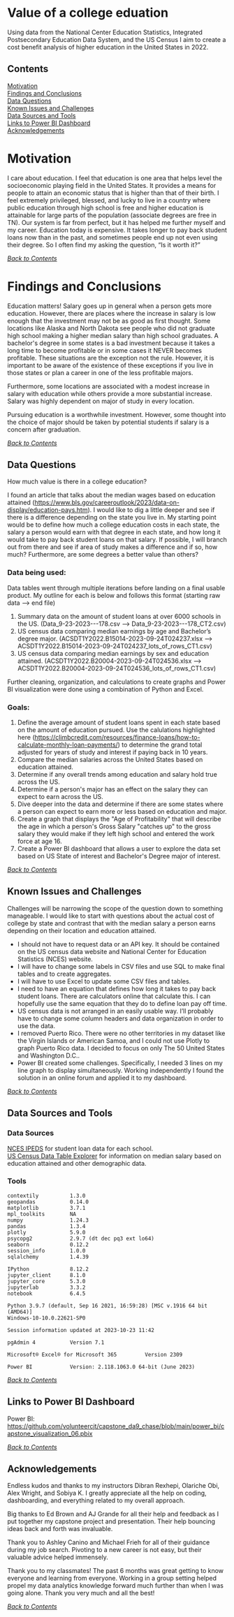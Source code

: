 # Value of a college eduation
Using data from the National Center Education Statistics, Integrated Postsecondary Education Data System, and the US Census I aim to create a cost benefit analysis of higher education in the United States in 2022.

## Contents
[Motivation](#motivation)  
[Findings and Conclusions](#findings-and-conclusions)  
[Data Questions](#data-questions)  
[Known Issues and Challenges](#known-issues-and-challenges)  
[Data Sources and Tools](#data-sources-and-tools)  
[Links to Power BI Dashboard](#links-to-power-bi-dashboard)  
[Acknowledgements](#Acknowledgements)

# Motivation

I care about education.  I feel that education is one area that helps level the socioeconomic playing field in the United States.  It provides a means for people to attain an economic status that is higher than that of their birth.  I feel extremely privileged, blessed, and lucky to live in a country where public education through high school is free and higher education is attainable for large parts of the population (associate degrees are free in TN).  Our system is far from perfect, but it has helped me further myself and my career.
Education today is expensive.  It takes longer to pay back student loans now than in the past, and sometimes people end up not even using their degree.  So I often find my asking the question, “Is it worth it?”

_[Back to Contents](#contents)_

# Findings and Conclusions

Education matters!  Salary goes up in general when a person gets more education.  However,  there are places where the increase in salary is low enough that the investment may not be as good as first thought.  Some locations like Alaska and North Dakota see people who did not graduate high school making a higher median salary than high school graduates.  A bachelor's degree in some states is a bad investment because it takes a long time to become profitable or in some cases it NEVER becomes profitable.  These situations are the exception not the rule.  However, it is important to be aware of the existence of these exceptions if you live in those states or plan a career in one of the less profitable majors.

Furthermore, some locations are associated with a modest increase in salary with education while others provide a more substantial increase.  Salary was highly dependent on major of study in every location.

Pursuing education is a worthwhile investment.  However, some thought into the choice of major should be taken by potential students if salary is a concern after graduation.

_[Back to Contents](#contents)_

## Data Questions

How much value is there in a college education?

I found an article that talks about the median wages based on education attained (https://www.bls.gov/careeroutlook/2023/data-on-display/education-pays.htm).  I would like to dig a little deeper and see if there is a difference depending on the state you live in.  My starting point would be to define how much a college education costs in each state, the salary a person would earn with that degree in each state, and how long it would take to pay back student loans on that salary.  If possible, I will branch out from there and see if area of study makes a difference and if so, how much?  Furthermore, are some degrees a better value than others? 

### Data being used:
Data tables went through multiple iterations before landing on a final usable product.  My outline for each is below and follows this format (starting raw data --> end file)

1.	Summary data on the amount of student loans at over 6000 schools in the US.  (Data_9-23-2023---178.csv --> Data_9-23-2023---178_CT2.csv)
2.	US census data comparing median earnings by age and Bachelor’s degree major.  (ACSDT1Y2022.B15014-2023-09-24T024237.xlsx --> ACSDT1Y2022.B15014-2023-09-24T024237_lots_of_rows_CT1.csv)
3.	US census data comparing median earnings by sex and education attained.  (ACSDT1Y2022.B20004-2023-09-24T024536.xlsx --> ACSDT1Y2022.B20004-2023-09-24T024536_lots_of_rows_CT1.csv)

Further cleaning, organization, and calculations to create graphs and Power BI visualization were done using a combination of Python and Excel.

### Goals:
1. Define the average amount of student loans spent in each state based on the amount of education pursued.  Use the calulations highlighted here (https://climbcredit.com/resources/finance-loans/how-to-calculate-monthly-loan-payments/) to determine the grand total adjusted for years of study and interest if paying back in 10 years.
2. Compare the median salaries across the United States based on education attained.
3. Determine if any overall trends among education and salary hold true across the US.
4. Determine if a person's major has an effect on the salary they can expect to earn across the US.
5. Dive deeper into the data and determine if there are some states where a person can expect to earn more or less based on education and major.
6. Create a graph that displays the "Age of Profitability" that will describe the age in which a person's Gross Salary "catches up" to the gross salary they would make if they left high school and entered the work force at age 16.
7. Create a Power BI dashboard that allows a user to explore the data set based on US State of interest and Bachelor's Degree major of interest.

_[Back to Contents](#contents)_

## Known Issues and Challenges

Challenges will be narrowing the scope of the question down to something manageable.  I would like to start with questions about the actual cost of college by state and contrast that with the median salary a person earns depending on their location and education attained.
- I should not have to request data or an API key.  It should be contained on the US census data website and National Center for Education Statistics (NCES) website.
- I will have to change some labels in CSV files and use SQL to make final tables and to create aggregates.
- I will have to use Excel to update some CSV files and tables.
- I need to have an equation that defines how long it takes to pay back student loans.  There are calculators online that calculate this.  I can hopefully use the same equation that they do to define loan pay off time.
- US census data is not arranged in an easily usable way.  I’ll probably have to change some column headers and data organization in order to use the data.
- I removed Puerto Rico.  There were no other territories in my dataset like the Virgin Islands or American Samoa, and I could not use Plotly to graph Puerto Rico data.  I decided to focus on only The 50 United States and Washington D.C..
- Power BI created some challenges.  Specifically, I needed 3 lines on my line graph to display simultaneously.  Working independently I found the solution in an online forum and applied it to my dashboard.

_[Back to Contents](#contents)_

## Data Sources and Tools
### Data Sources
[NCES IPEDS](https://nces.ed.gov/ipeds/datacenter/InstitutionByGroup.aspx?sid=1e5f717f-95f4-4c4b-8c06-ef444c74c84d&rtid=5) for student loan data for each school.  
[US Census Data Table Explorer](https://data.census.gov/table) for information on median salary based on education attained and other demographic data.

### Tools
```
contextily          1.3.0  
geopandas           0.14.0  
matplotlib          3.7.1  
mpl_toolkits        NA  
numpy               1.24.3  
pandas              1.3.4  
plotly              5.9.0  
psycopg2            2.9.7 (dt dec pq3 ext lo64)  
seaborn             0.12.2  
session_info        1.0.0  
sqlalchemy          1.4.39  

IPython             8.12.2  
jupyter_client      8.1.0  
jupyter_core        5.3.0  
jupyterlab          3.3.2  
notebook            6.4.5  

Python 3.9.7 (default, Sep 16 2021, 16:59:28) [MSC v.1916 64 bit (AMD64)]
Windows-10-10.0.22621-SP0

Session information updated at 2023-10-23 11:42  
```
```
pgAdmin 4           Version 7.1
```
```
Microsoft® Excel® for Microsoft 365         Version 2309
```
```
Power BI            Version: 2.118.1063.0 64-bit (June 2023)
```


_[Back to Contents](#contents)_

## Links to Power BI Dashboard

Power BI:  https://github.com/volunteercjt/capstone_da9_chase/blob/main/power_bi/capstone_visualization_06.pbix

_[Back to Contents](#contents)_

## Acknowledgements

Endless kudos and thanks to my instructors Dibran Rexhepi, Olariche Obi, Alex Wright, and Sobiya K.  I greatly appreciate all the help on coding, dashboarding, and everything related to my overall approach.

Big thanks to Ed Brown and AJ Grande for all their help and feedback as I put together my capstone project and presentation.  Their help bouncing ideas back and forth was invaluable.

Thank you to Ashley Canino and Michael Frieh for all of their guidance during my job search.  Pivoting to a new career is not easy, but their valuable advice helped immensely.

Thank you to my classmates!  The past 6 months was great getting to know everyone and learning from everyone.  Working in a group setting helped propel my data analytics knowledge forward much further than when I was going alone.  Thank you very much and all the best!

_[Back to Contents](#contents)_
